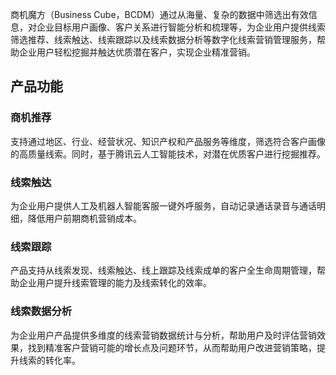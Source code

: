商机魔方（Business Cube，BCDM）通过从海量、复杂的数据中筛选出有效信息，对企业目标用户画像、客户关系进行智能分析和梳理等，为企业用户提供线索筛选推荐、线索触达、线索跟踪以及线索数据分析等数字化线索营销管理服务，帮助企业用户轻松挖掘并触达优质潜在客户，实现企业精准营销。

## 产品功能
### 商机推荐
支持通过地区、行业、经营状况、知识产权和产品服务等维度，筛选符合客户画像的高质量线索。同时，基于腾讯云人工智能技术，对潜在优质客户进行挖掘推荐。

### 线索触达
为企业用户提供人工及机器人智能客服一键外呼服务，自动记录通话录音与通话明细，降低用户前期商机营销成本。

### 线索跟踪
产品支持从线索发现、线索触达、线上跟踪及线索成单的客户全生命周期管理，帮助企业用户提升线索管理的能力及线索转化的效率。

### 线索数据分析
为企业用户产品提供多维度的线索营销数据统计与分析，帮助用户及时评估营销效果，找到精准客户营销可能的增长点及问题环节，从而帮助用户改进营销策略，提升线索的转化率。
